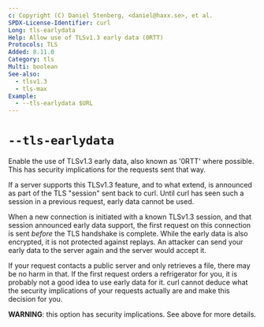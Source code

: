 ```yaml
---
c: Copyright (C) Daniel Stenberg, <daniel@haxx.se>, et al.
SPDX-License-Identifier: curl
Long: tls-earlydata
Help: Allow use of TLSv1.3 early data (0RTT)
Protocols: TLS
Added: 8.11.0
Category: tls
Multi: boolean
See-also:
  - tlsv1.3
  - tls-max
Example:
  - --tls-earlydata $URL
---
```


# `--tls-earlydata`

Enable the use of TLSv1.3 early data, also known as '0RTT' where possible.
This has security implications for the requests sent that way.

If a server supports this TLSv1.3 feature, and to what extend, is announced
as part of the TLS "session" sent back to curl. Until curl has seen such
a session in a previous request, early data cannot be used.

When a new connection is initiated with a known TLSv1.3 session, and that
session announced early data support, the first request on this connection is
sent *before* the TLS handshake is complete. While the early data is also
encrypted, it is not protected against replays. An attacker can send
your early data to the server again and the server would accept it.

If your request contacts a public server and only retrieves a file, there
may be no harm in that. If the first request orders a refrigerator
for you, it is probably not a good idea to use early data for it. curl
cannot deduce what the security implications of your requests actually
are and make this decision for you.

**WARNING**: this option has security implications. See above for more
details.
